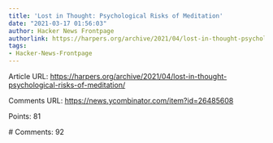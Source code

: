 ```yaml
---
title: 'Lost in Thought: Psychological Risks of Meditation'
date: "2021-03-17 01:56:03"
author: Hacker News Frontpage
authorlink: https://harpers.org/archive/2021/04/lost-in-thought-psychological-risks-of-meditation/
tags:
- Hacker-News-Frontpage
---
```


<p>Article URL: <a href="https://harpers.org/archive/2021/04/lost-in-thought-psychological-risks-of-meditation/">https://harpers.org/archive/2021/04/lost-in-thought-psychological-risks-of-meditation/</a></p>
<p>Comments URL: <a href="https://news.ycombinator.com/item?id=26485608">https://news.ycombinator.com/item?id=26485608</a></p>
<p>Points: 81</p>
<p># Comments: 92</p>
